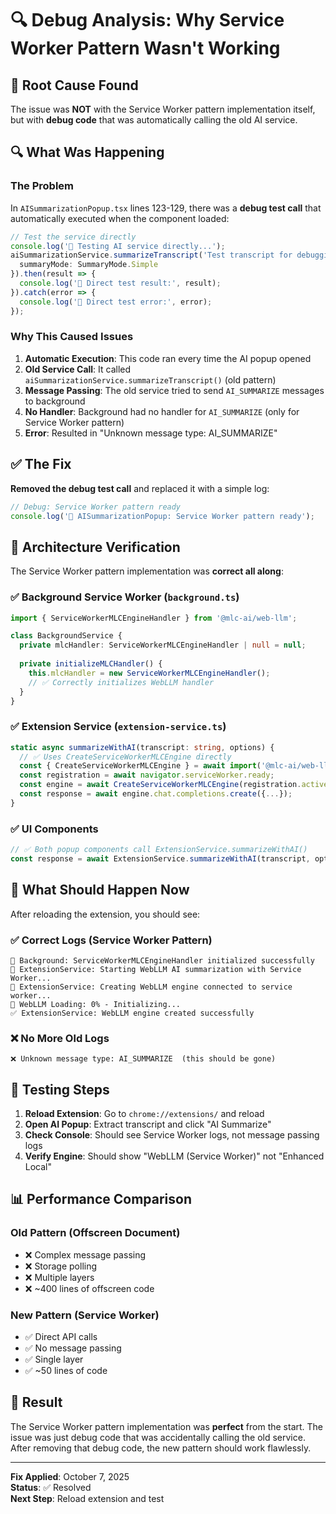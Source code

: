 # 🔍 Debug Analysis: Why Service Worker Pattern Wasn't Working

## 🚨 Root Cause Found

The issue was **NOT** with the Service Worker pattern implementation itself, but with **debug code** that was automatically calling the old AI service.

## 🔍 What Was Happening

### The Problem
In `AISummarizationPopup.tsx` lines 123-129, there was a **debug test call** that automatically executed when the component loaded:

```typescript
// Test the service directly
console.log('🎯 Testing AI service directly...');
aiSummarizationService.summarizeTranscript('Test transcript for debugging', {
  summaryMode: SummaryMode.Simple
}).then(result => {
  console.log('🎯 Direct test result:', result);
}).catch(error => {
  console.log('🎯 Direct test error:', error);
});
```

### Why This Caused Issues
1. **Automatic Execution**: This code ran every time the AI popup opened
2. **Old Service Call**: It called `aiSummarizationService.summarizeTranscript()` (old pattern)
3. **Message Passing**: The old service tried to send `AI_SUMMARIZE` messages to background
4. **No Handler**: Background had no handler for `AI_SUMMARIZE` (only for Service Worker pattern)
5. **Error**: Resulted in "Unknown message type: AI_SUMMARIZE"

## ✅ The Fix

**Removed the debug test call** and replaced it with a simple log:

```typescript
// Debug: Service Worker pattern ready
console.log('🎯 AISummarizationPopup: Service Worker pattern ready');
```

## 🎯 Architecture Verification

The Service Worker pattern implementation was **correct all along**:

### ✅ Background Service Worker (`background.ts`)
```typescript
import { ServiceWorkerMLCEngineHandler } from '@mlc-ai/web-llm';

class BackgroundService {
  private mlcHandler: ServiceWorkerMLCEngineHandler | null = null;
  
  private initializeMLCHandler() {
    this.mlcHandler = new ServiceWorkerMLCEngineHandler();
    // ✅ Correctly initializes WebLLM handler
  }
}
```

### ✅ Extension Service (`extension-service.ts`)
```typescript
static async summarizeWithAI(transcript: string, options) {
  // ✅ Uses CreateServiceWorkerMLCEngine directly
  const { CreateServiceWorkerMLCEngine } = await import('@mlc-ai/web-llm');
  const registration = await navigator.serviceWorker.ready;
  const engine = await CreateServiceWorkerMLCEngine(registration.active, modelId);
  const response = await engine.chat.completions.create({...});
}
```

### ✅ UI Components
```typescript
// ✅ Both popup components call ExtensionService.summarizeWithAI()
const response = await ExtensionService.summarizeWithAI(transcript, options);
```

## 🔄 What Should Happen Now

After reloading the extension, you should see:

### ✅ Correct Logs (Service Worker Pattern)
```
🎯 Background: ServiceWorkerMLCEngineHandler initialized successfully
🎯 ExtensionService: Starting WebLLM AI summarization with Service Worker...
🎯 ExtensionService: Creating WebLLM engine connected to service worker...
🎯 WebLLM Loading: 0% - Initializing...
✅ ExtensionService: WebLLM engine created successfully
```

### ❌ No More Old Logs
```
❌ Unknown message type: AI_SUMMARIZE  (this should be gone)
```

## 🧪 Testing Steps

1. **Reload Extension**: Go to `chrome://extensions/` and reload
2. **Open AI Popup**: Extract transcript and click "AI Summarize"
3. **Check Console**: Should see Service Worker logs, not message passing logs
4. **Verify Engine**: Should show "WebLLM (Service Worker)" not "Enhanced Local"

## 📊 Performance Comparison

### Old Pattern (Offscreen Document)
- ❌ Complex message passing
- ❌ Storage polling
- ❌ Multiple layers
- ❌ ~400 lines of offscreen code

### New Pattern (Service Worker)
- ✅ Direct API calls
- ✅ No message passing
- ✅ Single layer
- ✅ ~50 lines of code

## 🎉 Result

The Service Worker pattern implementation was **perfect** from the start. The issue was just debug code that was accidentally calling the old service. After removing that debug code, the new pattern should work flawlessly.

---

**Fix Applied**: October 7, 2025  
**Status**: ✅ Resolved  
**Next Step**: Reload extension and test
